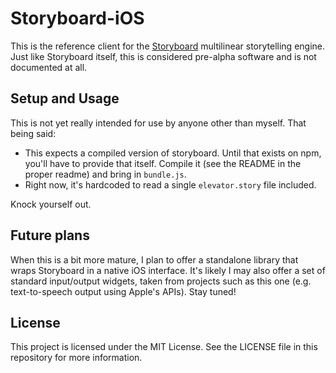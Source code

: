 # Storyboard-iOS

This is the reference client for the [Storyboard](https://github.com/lazerwalker/storyboard.git) multilinear storytelling engine. Just like Storyboard itself, this is considered pre-alpha software and is not documented at all.


## Setup and Usage

This is not yet really intended for use by anyone other than myself. That being said:

* This expects a compiled version of storyboard. Until that exists on npm, you'll have to provide that itself. Compile it (see the README in the proper readme) and bring in `bundle.js`.
* Right now, it's hardcoded to read a single `elevator.story` file included.

Knock yourself out.


## Future plans

When this is a bit more mature, I plan to offer a standalone library that wraps Storyboard in a  native iOS interface. It's likely I may also offer a set of standard input/output widgets, taken from projects such as this one (e.g. text-to-speech output using Apple's APIs). Stay tuned!

## License

This project is licensed under the MIT License. See the LICENSE file in this repository for more information.